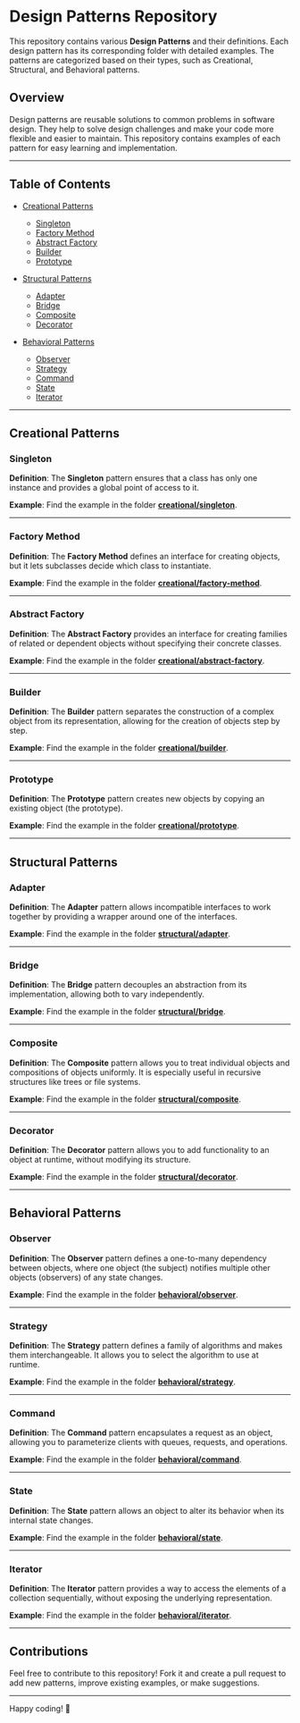 # Design Patterns Repository

This repository contains various **Design Patterns** and their definitions. Each design pattern has its corresponding folder with detailed examples. The patterns are categorized based on their types, such as Creational, Structural, and Behavioral patterns.

## Overview

Design patterns are reusable solutions to common problems in software design. They help to solve design challenges and make your code more flexible and easier to maintain. This repository contains examples of each pattern for easy learning and implementation.

---

## Table of Contents

-  [Creational Patterns](#creational-patterns)

   -  [Singleton](#singleton)
   -  [Factory Method](#factory-method)
   -  [Abstract Factory](#abstract-factory)
   -  [Builder](#builder)
   -  [Prototype](#prototype)

-  [Structural Patterns](#structural-patterns)

   -  [Adapter](#adapter)
   -  [Bridge](#bridge)
   -  [Composite](#composite)
   -  [Decorator](#decorator)

-  [Behavioral Patterns](#behavioral-patterns)
   -  [Observer](#observer)
   -  [Strategy](#strategy)
   -  [Command](#command)
   -  [State](#state)
   -  [Iterator](#iterator)

---

## Creational Patterns

### Singleton

**Definition**: The **Singleton** pattern ensures that a class has only one instance and provides a global point of access to it.

**Example**: Find the example in the folder [**creational/singleton**](creational/singleton.ts).

---

### Factory Method

**Definition**: The **Factory Method** defines an interface for creating objects, but it lets subclasses decide which class to instantiate.

**Example**: Find the example in the folder [**creational/factory-method**](creational/factory-method.ts).

---

### Abstract Factory

**Definition**: The **Abstract Factory** provides an interface for creating families of related or dependent objects without specifying their concrete classes.

**Example**: Find the example in the folder [**creational/abstract-factory**](creational/abstract-factory.ts).

---

### Builder

**Definition**: The **Builder** pattern separates the construction of a complex object from its representation, allowing for the creation of objects step by step.

**Example**: Find the example in the folder [**creational/builder**](creational/builder.ts).

---

### Prototype

**Definition**: The **Prototype** pattern creates new objects by copying an existing object (the prototype).

**Example**: Find the example in the folder [**creational/prototype**](creational/prototype.ts).

---

## Structural Patterns

### Adapter

**Definition**: The **Adapter** pattern allows incompatible interfaces to work together by providing a wrapper around one of the interfaces.

**Example**: Find the example in the folder [**structural/adapter**](structural/adapter.ts).

---

### Bridge

**Definition**: The **Bridge** pattern decouples an abstraction from its implementation, allowing both to vary independently.

**Example**: Find the example in the folder [**structural/bridge**](structural/bridge.ts).

---

### Composite

**Definition**: The **Composite** pattern allows you to treat individual objects and compositions of objects uniformly. It is especially useful in recursive structures like trees or file systems.

**Example**: Find the example in the folder [**structural/composite**](structural/composite.ts).

---

### Decorator

**Definition**: The **Decorator** pattern allows you to add functionality to an object at runtime, without modifying its structure.

**Example**: Find the example in the folder [**structural/decorator**](structural/decorator.ts).

---

## Behavioral Patterns

### Observer

**Definition**: The **Observer** pattern defines a one-to-many dependency between objects, where one object (the subject) notifies multiple other objects (observers) of any state changes.

**Example**: Find the example in the folder [**behavioral/observer**](behavioral/observer.ts).

---

### Strategy

**Definition**: The **Strategy** pattern defines a family of algorithms and makes them interchangeable. It allows you to select the algorithm to use at runtime.

**Example**: Find the example in the folder [**behavioral/strategy**](behavioral/strategy.ts).

---

### Command

**Definition**: The **Command** pattern encapsulates a request as an object, allowing you to parameterize clients with queues, requests, and operations.

**Example**: Find the example in the folder [**behavioral/command**](behavioral/command.ts).

---

### State

**Definition**: The **State** pattern allows an object to alter its behavior when its internal state changes.

**Example**: Find the example in the folder [**behavioral/state**](behavioral/state.ts).

---

### Iterator

**Definition**: The **Iterator** pattern provides a way to access the elements of a collection sequentially, without exposing the underlying representation.

**Example**: Find the example in the folder [**behavioral/iterator**](behavioral/iterator.ts).

---

## Contributions

Feel free to contribute to this repository! Fork it and create a pull request to add new patterns, improve existing examples, or make suggestions.

---

Happy coding! 🚀
